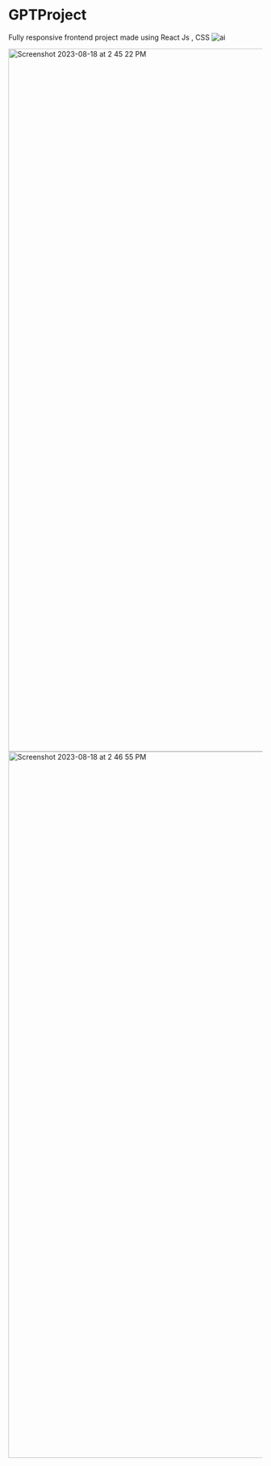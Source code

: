 # GPTProject
Fully responsive frontend project made using React Js , CSS
![ai](https://github.com/namanSingh101/GPTProject/assets/141719809/4df3bdcd-f18b-43e9-80a5-88ba14a352ad)

<img width="1390" alt="Screenshot 2023-08-18 at 2 45 22 PM" src="https://github.com/namanSingh101/GPTProject/assets/141719809/ee475f7a-e15b-4742-b982-777167108c3c">

<img width="1397" alt="Screenshot 2023-08-18 at 2 46 55 PM" src="https://github.com/namanSingh101/GPTProject/assets/141719809/ae8e1b38-6e5a-474f-9ca2-0a1d2c0d6e6a">

